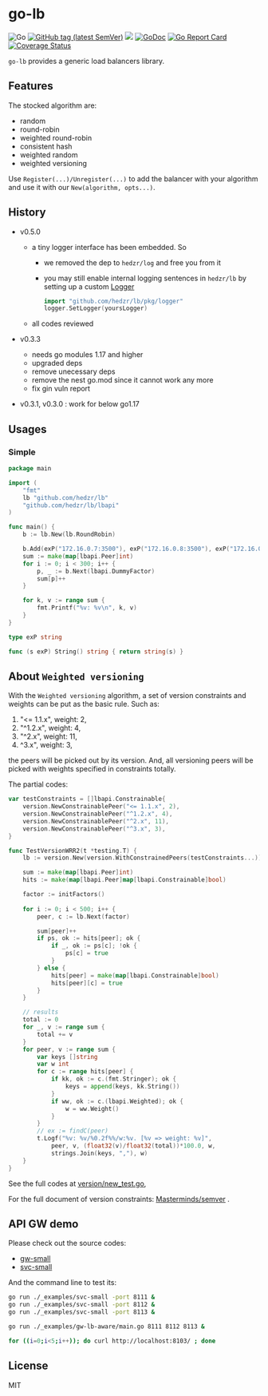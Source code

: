# go-lb

![Go](https://github.com/hedzr/lb/workflows/Go/badge.svg)
[![GitHub tag (latest SemVer)](https://img.shields.io/github/tag/hedzr/lb.svg?label=release)](https://github.com/hedzr/lb/releases)
[![](https://img.shields.io/badge/go-dev-green)](https://pkg.go.dev/github.com/hedzr/lb)
[![GoDoc](https://img.shields.io/badge/godoc-reference-blue.svg?style=flat)](https://godoc.org/github.com/hedzr/lb) <!-- [![FOSSA Status](https://app.fossa.com/api/projects/git%2Bgithub.com%2Fhedzr%2Flb.svg?type=shield)](https://app.fossa.com/projects/git%2Bgithub.com%2Fhedzr%2Flb?ref=badge_shield) 
--> [![Go Report Card](https://goreportcard.com/badge/github.com/hedzr/lb)](https://goreportcard.com/report/github.com/hedzr/lb)
[![Coverage Status](https://coveralls.io/repos/github/hedzr/lb/badge.svg?branch=master&.9)](https://coveralls.io/github/hedzr/lb?branch=master)

`go-lb` provides a generic load balancers library.

## Features

The stocked algorithm are:

- random
- round-robin
- weighted round-robin
- consistent hash
- weighted random
- weighted versioning

Use `Register(...)/Unregister(...)` to add the balancer with your algorithm and use it with our `New(algorithm, opts...)`.

## History

- v0.5.0
  - a tiny logger interface has been embedded. So
    - we removed the dep to `hedzr/log` and free you from it
    - you may still enable internal logging sentences in `hedzr/lb` by setting up a custom [Logger](https://github.com/hedzr/lb/blob/master/pkg/logger/public.go#L4)

      ```go
      import "github.com/hedzr/lb/pkg/logger"
      logger.SetLogger(yoursLogger)
      ```

  - all codes reviewed

- v0.3.3
  - needs go modules 1.17 and higher
  - upgraded deps
  - remove unecessary deps
  - remove the nest go.mod since it cannot work any more
  - fix gin vuln report

- v0.3.1, v0.3.0 : work for below go1.17

## Usages

### Simple

```go
package main

import (
	"fmt"
	lb "github.com/hedzr/lb"
	"github.com/hedzr/lb/lbapi"
)

func main() {
	b := lb.New(lb.RoundRobin)

	b.Add(exP("172.16.0.7:3500"), exP("172.16.0.8:3500"), exP("172.16.0.9:3500"))
	sum := make(map[lbapi.Peer]int)
	for i := 0; i < 300; i++ {
		p, _ := b.Next(lbapi.DummyFactor)
		sum[p]++
	}

	for k, v := range sum {
		fmt.Printf("%v: %v\n", k, v)
	}
}

type exP string

func (s exP) String() string { return string(s) }
```

## About `Weighted versioning`

With the `Weighted versioning` algorithm, a set of version constraints and weights can be put as the basic rule. Such as:

1. "<= 1.1.x", weight: 2,
2. "^1.2.x", weight: 4,
3. "^2.x", weight: 11,
4. ^3.x", weight: 3,

the peers will be picked out by its version. And, all versioning peers will be picked with weights specified in constraints totally.

The partial codes:

```go
var testConstraints = []lbapi.Constrainable{
	version.NewConstrainablePeer("<= 1.1.x", 2),
	version.NewConstrainablePeer("^1.2.x", 4),
	version.NewConstrainablePeer("^2.x", 11),
	version.NewConstrainablePeer("^3.x", 3),
}

func TestVersionWRR2(t *testing.T) {
	lb := version.New(version.WithConstrainedPeers(testConstraints...))

	sum := make(map[lbapi.Peer]int)
	hits := make(map[lbapi.Peer]map[lbapi.Constrainable]bool)

	factor := initFactors()
	
	for i := 0; i < 500; i++ {
		peer, c := lb.Next(factor)

		sum[peer]++
		if ps, ok := hits[peer]; ok {
			if _, ok := ps[c]; !ok {
				ps[c] = true
			}
		} else {
			hits[peer] = make(map[lbapi.Constrainable]bool)
			hits[peer][c] = true
		}
	}

	// results
	total := 0
	for _, v := range sum {
		total += v
	}
	for peer, v := range sum {
		var keys []string
		var w int
		for c := range hits[peer] {
			if kk, ok := c.(fmt.Stringer); ok {
				keys = append(keys, kk.String())
			}
			if ww, ok := c.(lbapi.Weighted); ok {
				w = ww.Weight()
			}
		}
		// ex := findC(peer)
		t.Logf("%v: %v/%0.2f%%/w:%v. [%v => weight: %v]",
			peer, v, (float32(v)/float32(total))*100.0, w,
			strings.Join(keys, ","), w)
	}
}
```

See the full codes at [version/new_test.go](https://github.com/hedzr/lb/blob/master/version/new_test.go), 

For the full document of version constraints: [Masterminds/semver](https://github.com/Masterminds/semver) .


## API GW demo

Please check out the source codes:

- [gw-small](https://github.com/hedzr/lb/blob/master/_examples/gw-small/main.go)
- [svc-small](https://github.com/hedzr/lb/blob/master/_examples/svc-small/main.go)

And the command line to test its:

```bash
go run ./_examples/svc-small -port 8111 &
go run ./_examples/svc-small -port 8112 &
go run ./_examples/svc-small -port 8113 &

go run ./_examples/gw-lb-aware/main.go 8111 8112 8113 &

for ((i=0;i<5;i++)); do curl http://localhost:8103/ ; done
```



## License

MIT

